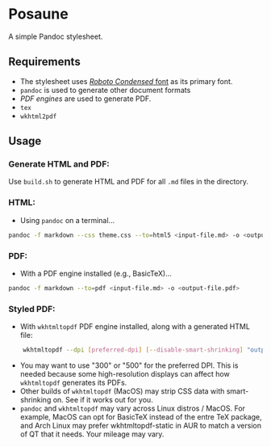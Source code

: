 # Posaune

A simple Pandoc stylesheet.

## Requirements

- The stylesheet uses [*Roboto Condensed* font](https://fonts.google.com/specimen/Roboto+Condensed) as its primary font.
- `pandoc` is used to generate other document formats
- *PDF engines* are used to generate PDF.
 - `tex`
 - `wkhtml2pdf`

## Usage

### Generate HTML and PDF: 

Use `build.sh` to generate HTML and PDF for all `.md` files in the directory.

### HTML:

- Using `pandoc` on a terminal...

```bash
pandoc -f markdown --css theme.css --to=html5 <input-file.md> -o <output-file.html> --self-contained
```


### PDF:

- With a PDF engine installed (e.g., BasicTeX)...

```bash
pandoc -f markdown --to=pdf <input-file.md> -o <output-file.pdf>
```    

### Styled PDF:

- With `wkhtmltopdf` PDF engine installed, along with a generated HTML file:

```bash
    wkhtmltopdf --dpi [preferred-dpi] [--disable-smart-shrinking] "output-file.html" "output-file.pdf"
```

- You may want to use "300" or "500" for the preferred DPI. This is needed because some high-resolution displays can affect how `wkhtmltopdf` generates its PDFs.
- Other builds of `wkhtmltopdf` (MacOS) may strip CSS data with smart-shrinking on. See if it works out for you.
- `pandoc` and `wkhtmltopdf` may vary across Linux distros / MacOS. For example, MacOS can opt for BasicTeX instead of the entre TeX package, and Arch Linux may prefer wkhtmltopdf-static in AUR to match a version of QT that it needs. Your mileage may vary.
